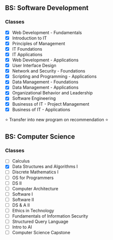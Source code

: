## BS: Software Development 

### Classes
- [X] Web Development - Fundamentals
- [X] Introduction to IT
- [X] Principles of Management
- [X] IT Foundations
- [X] IT Applications
- [X] Web Development - Applications
- [X] User Interface Design
- [X] Network and Security - Foundations
- [X] Scripting and Programming - Applications
- [X] Data Management - Foundations
- [X] Data Management - Applications
- [X] Organizational Behavior and Leadership
- [X] Software Engineering
- [X] Businesss of IT - Project Management
- [X] Business of IT - Applications

:star: Transfer into new program on recommendation :star:
## BS: Computer Science 

### Classes
- [ ] Calculus
- [X] Data Structures and Algorithms I
- [ ] Discrete Mathematics I
- [ ] OS for Programmers
- [ ] DS II
- [ ] Computer Architecture
- [ ] Software I
- [ ] Software II
- [ ] DS & A II
- [ ] Ethics in Technology
- [ ] Fundamentals of Information Security
- [ ] Structured Query Language
- [ ] Intro to AI
- [ ] Computer Science Capstone 
